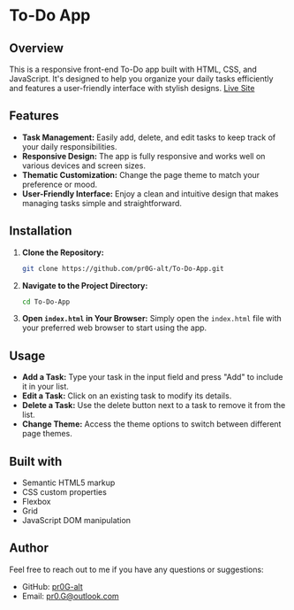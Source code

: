 # To-Do App

## Overview

This is a responsive front-end To-Do app built with HTML, CSS, and JavaScript. It's designed to help you organize your daily tasks efficiently and features a user-friendly interface with stylish designs.
[Live Site](https://pr0g-alt.github.io/To-Do-App/)


## Features

- **Task Management:** Easily add, delete, and edit tasks to keep track of your daily responsibilities.
- **Responsive Design:** The app is fully responsive and works well on various devices and screen sizes.
- **Thematic Customization:** Change the page theme to match your preference or mood.
- **User-Friendly Interface:** Enjoy a clean and intuitive design that makes managing tasks simple and straightforward.


## Installation

1. **Clone the Repository:**
   ```bash
   git clone https://github.com/pr0G-alt/To-Do-App.git
   ```

2. **Navigate to the Project Directory:**
   ```bash
   cd To-Do-App
   ```

3. **Open `index.html` in Your Browser:**
   Simply open the `index.html` file with your preferred web browser to start using the app.


## Usage

- **Add a Task:** Type your task in the input field and press "Add" to include it in your list.
- **Edit a Task:** Click on an existing task to modify its details.
- **Delete a Task:** Use the delete button next to a task to remove it from the list.
- **Change Theme:** Access the theme options to switch between different page themes.


## Built with

- Semantic HTML5 markup
- CSS custom properties
- Flexbox
- Grid
- JavaScript DOM manipulation


## Author

Feel free to reach out to me if you have any questions or suggestions:

- GitHub: [pr0G-alt](https://github.com/pr0G-alt)
- Email: pr0.G@outlook.com
